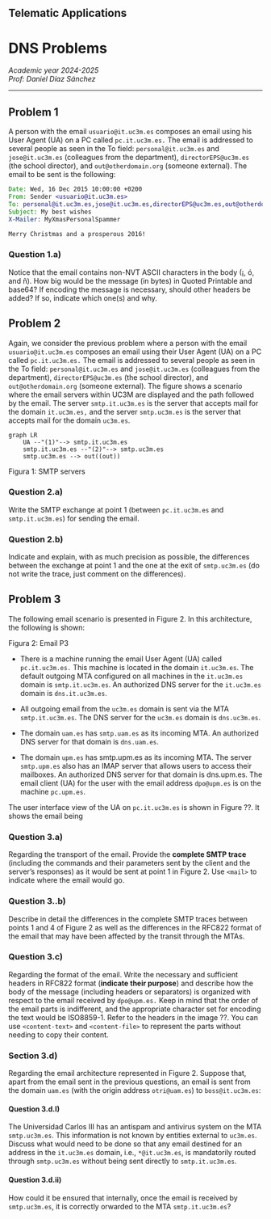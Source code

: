 ## Telematic Applications

# DNS Problems

*Academic year 2024-2025*  
*Prof: Daniel Díaz Sánchez*

---

## Problem 1

A person with the email `usuario@it.uc3m.es` composes an email using his User
Agent (UA) on a PC called `pc.it.uc3m.es.` The email is addressed to several
people as seen in the To field: `personal@it.uc3m.es` and `jose@it.uc3m.es`
(colleagues from the department), `directorEPS@uc3m.es` (the school director),
and `out@otherdomain.org` (someone external). The email to be sent is the
following:

```eml
Date: Wed, 16 Dec 2015 10:00:00 +0200
From: Sender <usuario@it.uc3m.es>
To: personal@it.uc3m.es,jose@it.uc3m.es,directorEPS@uc3m.es,out@otherdomain.org
Subject: My best wishes
X-Mailer: MyXmasPersonalSpammer

Merry Christmas and a prosperous 2016!
```

### Question 1.a)
Notice that the email contains non-NVT ASCII characters in the body (¡, ó, and
ñ). How big would be the message (in bytes) in Quoted Printable and base64? If
encoding the message is necessary, should other headers be added? If so,
indicate which one(s) and why.

## Problem 2
Again, we consider the previous problem where a person with the email
`usuario@it.uc3m.es` composes an email using their User Agent (UA) on a PC
called `pc.it.uc3m.es.` The email is addressed to several people as seen in the
To field: `personal@it.uc3m.es` and `jose@it.uc3m.es` (colleagues from the
department), `directorEPS@uc3m.es` (the school director), and
`out@otherdomain.org` (someone external). The figure shows a scenario where the
email servers within UC3M are displayed and the path followed by the email. The
server `smtp.it.uc3m.es` is the server that accepts mail for the domain
`it.uc3m.es,` and the server `smtp.uc3m.es` is the server that accepts mail for
the domain `uc3m.es`.

```mermaid
graph LR
    UA --"(1)"--> smtp.it.uc3m.es
    smtp.it.uc3m.es --"(2)"--> smtp.uc3m.es
    smtp.uc3m.es --> out((out))
```

Figura 1: SMTP servers

### Question 2.a)
Write the SMTP exchange at point 1 (between `pc.it.uc3m.es` and
`smtp.it.uc3m.es`) for sending the email.

### Question 2.b)
Indicate and explain, with as much precision as possible, the differences
between the exchange at point 1 and the one at the exit of `smtp.uc3m.es` (do
not write the trace, just comment on the differences).

## Problem 3
The following email scenario is presented in Figure 2. In this architecture, the
following is shown:

Figura 2: Email P3

* There is a machine running the email User Agent (UA) called `pc.it.uc3m.es.`
  This machine is located in the domain `it.uc3m.es`. The default outgoing MTA
  configured on all machines in the `it.uc3m.es` domain is `smtp.it.uc3m.es`. An
  authorized DNS server for the `it.uc3m.es` domain is `dns.it.uc3m.es`.
* All outgoing email from the `uc3m.es` domain is sent via the MTA
  `smtp.it.uc3m.es`. The DNS server for the `uc3m.es` domain is `dns.uc3m.es`.

* The domain `uam.es` has `smtp.uam.es` as its incoming MTA. An authorized DNS
  server for that domain is `dns.uam.es`.
* The domain `upm.es` has smtp.upm.es as its incoming MTA. The server
  `smtp.upm.es` also has an IMAP server that allows users to access their
  mailboxes. An authorized DNS server for that domain is dns.upm.es. The email
  client (UA) for the user with the email address `dpo@upm.es` is on the machine
  `pc.upm.es`.

The user interface view of the UA on `pc.it.uc3m.es` is shown in Figure ??. It
shows the email being

### Question 3.a)
Regarding the transport of the email. Provide the **complete SMTP trace**
(including the commands and their parameters sent by the client and the server’s
responses) as it would be sent at point 1 in Figure 2. Use `<mail>` to indicate
where the email would go.

### Question 3..b)
Describe in detail the differences in the complete SMTP traces between points 1
and 4 of Figure 2 as well as the differences in the RFC822 format of the email
that may have been affected by the transit through the MTAs.

### Question 3.c)
Regarding the format of the email. Write the necessary and sufficient headers in
RFC822 format (**indicate their purpose**) and describe how the body of the
message (including headers or separators) is organized with respect to the email
received by `dpo@upm.es.` Keep in mind that the order of the email parts is
indifferent, and the appropriate character set for encoding the text would be
ISO8859-1. Refer to the headers in the image ??. You can use `<content-text>`
and `<content-file>` to represent the parts without needing to copy their
content.

### Section 3.d)
Regarding the email architecture represented in Figure 2. Suppose that, apart
from the email sent in the previous questions, an email is sent from the domain
`uam.es` (with the origin address `otri@uam.es`) to `boss@it.uc3m.es`:

#### Question 3.d.I)
The Universidad Carlos III has an antispam and antivirus system on the MTA
`smtp.uc3m.es`. This information is not known by entities external to `uc3m.es`.
Discuss what would need to be done so that any email destined for an address in
the `it.uc3m.es` domain, i.e., `*@it.uc3m.es`, is mandatorily routed through
`smtp.uc3m.es` without being sent directly to `smtp.it.uc3m.es`.

#### Question 3.d.ii)
How could it be ensured that internally, once the email is received by
`smtp.uc3m.es`, it is correctly orwarded to the MTA `smtp.it.uc3m.es`?
